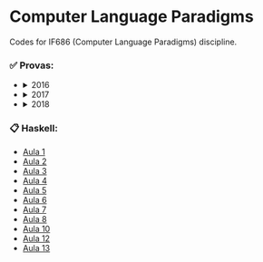 # Computer Language Paradigms

Codes for IF686 (Computer Language Paradigms) discipline.

### ✅ Provas:
- <details>
    <summary>
      2016
    </summary>
    
    - [[EE1] 2016.1](https://github.com/mateuseap/computer-language-paradigms/tree/main/Provas/2016.1/%5BEE1%5D%202016.1)
  </details>

- <details>
    <summary>
      2017
    </summary>
    
    - [[Segunda Chamada] 2017.2](https://github.com/mateuseap/computer-language-paradigms/tree/main/Provas/2017.2/%5BSegunda%20Chamada%5D%202017.2)
  </details>

- <details>
    <summary>
      2018
    </summary>
    
    - [[Final] 2018.1](https://github.com/mateuseap/computer-language-paradigms/tree/main/Provas/2018.1/%5BFinal%5D%202018.1)
  </details>


### :clipboard: Haskell:
- [Aula 1](https://github.com/mateuseap/computer-language-paradigms/tree/main/Haskell/Aula%201)
- [Aula 2](https://github.com/mateuseap/computer-language-paradigms/tree/main/Haskell/Aula%202)
- [Aula 3](https://github.com/mateuseap/computer-language-paradigms/tree/main/Haskell/Aula%203)
- [Aula 4](https://github.com/mateuseap/computer-language-paradigms/tree/main/Haskell/Aula%204)
- [Aula 5](https://github.com/mateuseap/computer-language-paradigms/tree/main/Haskell/Aula%205)
- [Aula 6](https://github.com/mateuseap/computer-language-paradigms/tree/main/Haskell/Aula%206)
- [Aula 7](https://github.com/mateuseap/computer-language-paradigms/tree/main/Haskell/Aula%207)
- [Aula 8](https://github.com/mateuseap/computer-language-paradigms/tree/main/Haskell/Aula%208)
- [Aula 10](https://github.com/mateuseap/computer-language-paradigms/tree/main/Haskell/Aula%2010)
- [Aula 12](https://github.com/mateuseap/computer-language-paradigms/tree/main/Haskell/Aula%2012)
- [Aula 13](https://github.com/mateuseap/computer-language-paradigms/tree/main/Haskell/Aula%2013)
